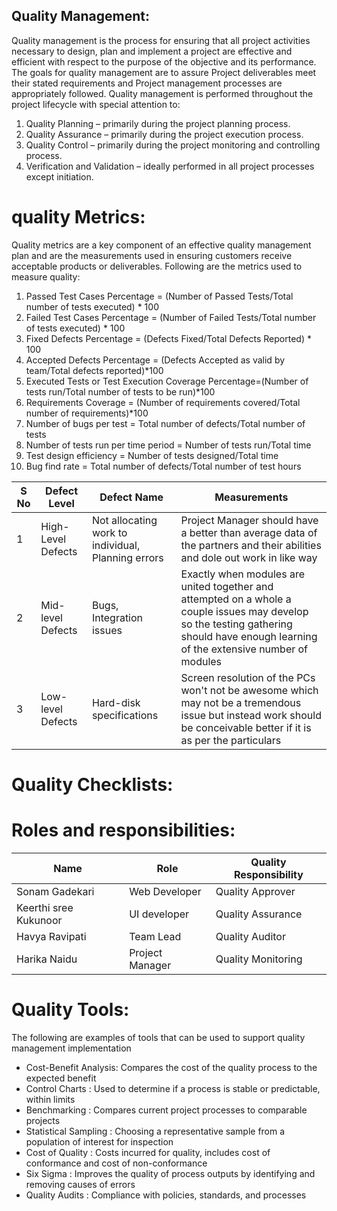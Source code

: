 ## Quality Management:
Quality management is the process for ensuring that all project activities necessary to design, plan and implement a project are effective and efficient with respect to the purpose of the objective and its performance.
The goals for quality management are to assure Project deliverables meet their stated requirements and Project management processes are appropriately followed.
Quality management is performed throughout the project lifecycle with special attention to:
1.	Quality Planning – primarily during the project planning process.
2.	Quality Assurance  – primarily during the project execution process.
3.	Quality Control  – primarily during the project monitoring and controlling process.
4.	Verification and Validation – ideally performed in all project processes except initiation.

# quality Metrics: 
Quality metrics are a key component of an effective quality management plan and are the measurements used in ensuring customers receive acceptable products or deliverables.
Following are the metrics used to measure quality:
1. Passed Test Cases Percentage = (Number of Passed Tests/Total number of tests executed) * 100 
2. Failed Test Cases Percentage = (Number of Failed Tests/Total number of tests executed) * 100
3. Fixed Defects Percentage = (Defects Fixed/Total Defects Reported) * 100
4. Accepted Defects Percentage = (Defects Accepted as valid by team/Total defects reported)*100
5. Executed Tests or Test Execution Coverage Percentage=(Number of tests run/Total number of tests to be run)*100
6. Requirements Coverage = (Number of requirements covered/Total number of requirements)*100
7. Number of bugs per test = Total number of defects/Total number of tests
8. Number of tests run per time period = Number of tests run/Total time
9. Test design efficiency = Number of tests designed/Total time
10. Bug find rate = Total number of defects/Total number of test hours

| S No | Defect Level       | Defect Name                                | Measurements|
|------|--------------------|--------------------------------------------|-------------|
| 1    | High-Level Defects    | Not allocating work to individual, Planning errors                           | Project Manager should have a better than average data of the partners and their abilities and dole out work in like way|
| 2    | Mid-level Defects     | Bugs, Integration issues                                      | Exactly when modules are united together and attempted on a whole a couple issues may develop so the testing gathering should have enough learning of the extensive number of modules|                                          
| 3    | Low-level Defects     | Hard-disk specifications                         | Screen resolution of the PCs won't not be awesome which may not be a tremendous issue but instead work should be conceivable better if it is as per the particulars|

# Quality Checklists:


# Roles and responsibilities:

Name | Role | Quality Responsibility |
-----|------|-------|
Sonam Gadekari | Web Developer | Quality Approver |
Keerthi sree Kukunoor| UI developer | Quality Assurance |
Havya Ravipati | Team Lead | Quality Auditor |
Harika Naidu| Project Manager | Quality Monitoring |

# Quality Tools:
The following are examples of tools that can be used to support quality management implementation
- Cost-Benefit Analysis: Compares the cost of the quality process to the expected benefit
- Control Charts : Used to determine if a process is stable or predictable, within limits
- Benchmarking : Compares current project processes to comparable projects 
- Statistical Sampling : Choosing a representative sample from a population of interest for inspection
- Cost of Quality : Costs incurred for quality, includes cost of conformance and cost of non-conformance
- Six Sigma : Improves the quality of process outputs by identifying and removing causes of errors
- Quality Audits : Compliance with policies, standards, and processes










